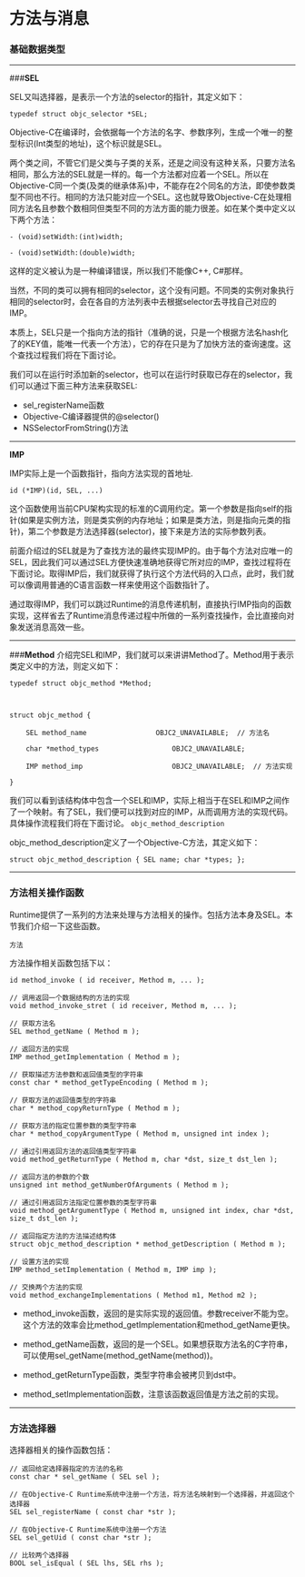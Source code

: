 # 方法与消息


### 基础数据类型
---
###**SEL**

SEL又叫选择器，是表示一个方法的selector的指针，其定义如下：
```objc
typedef struct objc_selector *SEL;
```
Objective-C在编译时，会依据每一个方法的名字、参数序列，生成一个唯一的整型标识(Int类型的地址)，这个标识就是SEL。

两个类之间，不管它们是父类与子类的关系，还是之间没有这种关系，只要方法名相同，那么方法的SEL就是一样的。每一个方法都对应着一个SEL。所以在Objective-C同一个类(及类的继承体系)中，不能存在2个同名的方法，即使参数类型不同也不行。相同的方法只能对应一个SEL。这也就导致Objective-C在处理相同方法名且参数个数相同但类型不同的方法方面的能力很差。如在某个类中定义以下两个方法：
```objc
- (void)setWidth:(int)width;

- (void)setWidth:(double)width;
```

这样的定义被认为是一种编译错误，所以我们不能像C++, C#那样。

当然，不同的类可以拥有相同的selector，这个没有问题。不同类的实例对象执行相同的selector时，会在各自的方法列表中去根据selector去寻找自己对应的IMP。

本质上，SEL只是一个指向方法的指针（准确的说，只是一个根据方法名hash化了的KEY值，能唯一代表一个方法），它的存在只是为了加快方法的查询速度。这个查找过程我们将在下面讨论。

我们可以在运行时添加新的selector，也可以在运行时获取已存在的selector，我们可以通过下面三种方法来获取SEL:

- sel_registerName函数
- Objective-C编译器提供的@selector()
- NSSelectorFromString()方法

---
**IMP**

IMP实际上是一个函数指针，指向方法实现的首地址.
```objc
id (*IMP)(id, SEL, ...)
```
这个函数使用当前CPU架构实现的标准的C调用约定。第一个参数是指向self的指针(如果是实例方法，则是类实例的内存地址；如果是类方法，则是指向元类的指针)，第二个参数是方法选择器(selector)，接下来是方法的实际参数列表。

前面介绍过的SEL就是为了查找方法的最终实现IMP的。由于每个方法对应唯一的SEL，因此我们可以通过SEL方便快速准确地获得它所对应的IMP，查找过程将在下面讨论。取得IMP后，我们就获得了执行这个方法代码的入口点，此时，我们就可以像调用普通的C语言函数一样来使用这个函数指针了。

通过取得IMP，我们可以跳过Runtime的消息传递机制，直接执行IMP指向的函数实现，这样省去了Runtime消息传递过程中所做的一系列查找操作，会比直接向对象发送消息高效一些。

---
###**Method**
介绍完SEL和IMP，我们就可以来讲讲Method了。Method用于表示类定义中的方法，则定义如下：
```objc
typedef struct objc_method *Method;



struct objc_method {

    SEL method_name                 OBJC2_UNAVAILABLE;  // 方法名

    char *method_types                  OBJC2_UNAVAILABLE;

    IMP method_imp                      OBJC2_UNAVAILABLE;  // 方法实现

} 
```
我们可以看到该结构体中包含一个SEL和IMP，实际上相当于在SEL和IMP之间作了一个映射。有了SEL，我们便可以找到对应的IMP，从而调用方法的实现代码。具体操作流程我们将在下面讨论。
`objc_method_description`

objc_method_description定义了一个Objective-C方法，其定义如下：
```objc
struct objc_method_description { SEL name; char *types; };
```
---
### **方法相关操作函数**

Runtime提供了一系列的方法来处理与方法相关的操作。包括方法本身及SEL。本节我们介绍一下这些函数。

`方法`

方法操作相关函数包括下以：
```objc
id method_invoke ( id receiver, Method m, ... );

// 调用返回一个数据结构的方法的实现
void method_invoke_stret ( id receiver, Method m, ... );

// 获取方法名
SEL method_getName ( Method m );

// 返回方法的实现
IMP method_getImplementation ( Method m );

// 获取描述方法参数和返回值类型的字符串
const char * method_getTypeEncoding ( Method m );

// 获取方法的返回值类型的字符串
char * method_copyReturnType ( Method m );

// 获取方法的指定位置参数的类型字符串
char * method_copyArgumentType ( Method m, unsigned int index );

// 通过引用返回方法的返回值类型字符串
void method_getReturnType ( Method m, char *dst, size_t dst_len );

// 返回方法的参数的个数
unsigned int method_getNumberOfArguments ( Method m );

// 通过引用返回方法指定位置参数的类型字符串
void method_getArgumentType ( Method m, unsigned int index, char *dst, size_t dst_len );

// 返回指定方法的方法描述结构体
struct objc_method_description * method_getDescription ( Method m );

// 设置方法的实现
IMP method_setImplementation ( Method m, IMP imp );

// 交换两个方法的实现
void method_exchangeImplementations ( Method m1, Method m2 );
```
- method_invoke函数，返回的是实际实现的返回值。参数receiver不能为空。这个方法的效率会比method_getImplementation和method_getName更快。

- method_getName函数，返回的是一个SEL。如果想获取方法名的C字符串，可以使用sel_getName(method_getName(method))。

- method_getReturnType函数，类型字符串会被拷贝到dst中。

- method_setImplementation函数，注意该函数返回值是方法之前的实现。
---
### 方法选择器
选择器相关的操作函数包括：
```objc
// 返回给定选择器指定的方法的名称
const char * sel_getName ( SEL sel );

// 在Objective-C Runtime系统中注册一个方法，将方法名映射到一个选择器，并返回这个选择器
SEL sel_registerName ( const char *str );

// 在Objective-C Runtime系统中注册一个方法
SEL sel_getUid ( const char *str );

// 比较两个选择器
BOOL sel_isEqual ( SEL lhs, SEL rhs );
```

